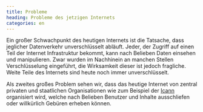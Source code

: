 ```yaml
---
title: Probleme
heading: Probleme des jetzigen Internets
categories: en
---
```

Ein großer Schwachpunkt des heutigen Internets ist die Tatsache, dass
jeglicher Datenverkehr unverschlüsselt abläuft. Jeder, der Zugriff auf einen
Teil der Internet Infrastruktur bekommt, kann nach Belieben Daten einsehen und
manipulieren. Zwar wurden im Nachhinein an manchen Stellen Verschlüsselung
eingeführt, die Wirksamkeit dieser ist jedoch fragliche. Weite Teile des
Internets sind heute noch immer unverschlüsselt.

Als zweites großes Problem sehen wir, dass das heutige Internet von zentral
privaten und staatlichen Organisationen wie zum Beispiel der
[Icann](http://de.wikipedia.org/wiki/Internet_Corporation_for_Assigned_Names_and_Numbers)
organisiert wird, welche nach Belieben Benutzer und Inhalte ausschliefen
oder willkürlich Gebüren erheben können.
